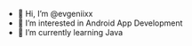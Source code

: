 - 👋 Hi, I’m @evgeniixx
- 👀 I’m interested in Android App Development 
- 🌱 I’m currently learning Java
<!---
evgeniixx/evgeniixx is a ✨ special ✨ repository because its `README.md` (this file) appears on your GitHub profile.
You can click the Preview link to take a look at your changes.
--->
